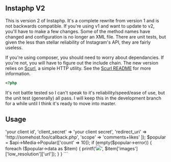 ## Instaphp V2 ##

This is version 2 of Instaphp. It's a complete rewrite from version 1 and is not backwards compatible. If you're using v1 and want to update to v2, you'll have to make a few changes. Some of the method names have changed and configuration is no longer an XML file. There are unit tests, but given the less than stellar reliability of Instagram's API, they are fairly useless.

If you're using composer, you should need to worry about dependancies. If you're not, you will have to figure out the include chain. The new version relies on [Scurl][1], a simple HTTP utility. See the [Scurl README][2] for more information.
```php
<?php
```

[1]: https://github.com/sesser/Scurl
[2]: https://github.com/sesser/Scurl/blob/master/README.md

It's not battle tested so I can't speak to it's reliability/speed/ease of use, but the unit test (generally) all pass. I will keep this in the development branch for a while until I think it's ready to move into master.

## Usage ##
<?php 

``` php
<?php
	
	$api = new Instaphp\Instaphp([
		'client_id' => 'your client id',
		'client_secret' => 'your client secret',
		'redirect_uri' => 'http://somehost.foo/callback.php',
		'scope' => 'comments+likes'
	]);

	$popular = $api->Media->Popular(['count' => 10]);

	if (empty($popular->error)) {
		foreach ($popular->data as $item) {
			printf('<img src="%s">', $item['images']['low_resolution']['url']);
		}
	}
```
